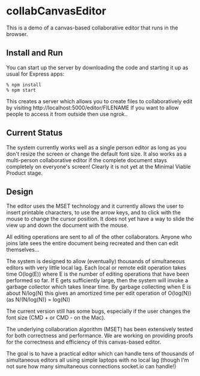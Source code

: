 # collabCanvasEditor

This is a demo of a canvas-based collaborative editor that runs in the browser.

## Install and Run
You can start up the server by downloading the code and starting it up as usual for Express apps:
``` linux
% npm install
% npm start
```

This creates a server which allows you to create files to collaboratively edit by visiting 
http://localhost:5000/editor/FILENAME
If you want to allow people to access it from outside then use ngrok..

## Current Status
The system currently works well as a single person editor as long as you don't resize the screen
or change the default font size.  It also works as a multi-person collaborative editor if the complete
document stays completely on everyone's screen! Clearly it is not yet at the Minimal Viable Product stage.

## Design

The editor uses the MSET technology and it currently allows the user to insert printable characters,
to use the arrow keys, and to click with the mouse to change the cursor position. It does not yet have
a way to slide the view up and down the document with the mouse.

All editing operations are sent to all of the other collaborators.
Anyone who joins late sees the entire document being recreated and then can edit themselves...

The system is designed to allow (eventually) thousands of simultaneous editors with very little local lag.
Each local or remote edit operation takes time O(log(E)) where E is the number of editing operations
that have been performed so far. If E gets sufficiently large, then the system will invoke a garbage
collector which takes linear time. By garbage collecting when E is about N/log(N) this gives an
amortized time per edit operation of O(log(N))  (as N/(N/log(N)) = log(N))

The current version still has some bugs, especially if the user changes the font size (CMD + or CMD - on the Mac).

The underlying collaboration algorithm (MSET) has been extensively tested for both correctness and performance.
We are working on providing proofs for the correctness and efficiency of this canvas-based editor.

The goal is to have a practical editor which can handle tens of thousands of simultaneous editors all using simple
laptops with no local lag (though I'm not sure how many simultaneous connections socket.io can handle!)
